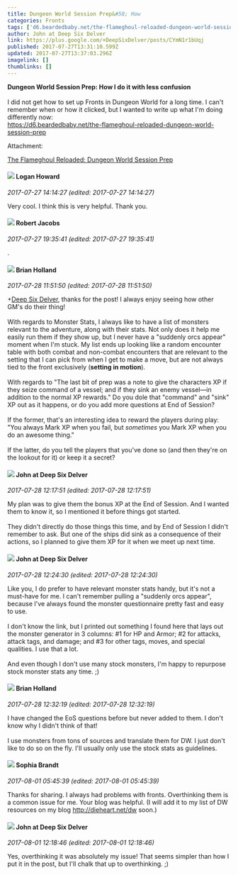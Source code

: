 ```yaml
---
title: Dungeon World Session Prep&#58; How
categories: Fronts
tags: ['d6.beardedbaby.net/the-flameghoul-reloaded-dungeon-world-session-prep', 'session', 'confusion', 'fronts']
author: John at Deep Six Delver
link: https://plus.google.com/+DeepSixDelver/posts/CYmN1r1bUqj
published: 2017-07-27T13:31:10.599Z
updated: 2017-07-27T13:37:03.296Z
imagelink: []
thumblinks: []
---
```


<b>Dungeon World Session Prep: How I do it with less confusion</b><br /><br />I did not get how to set up Fronts in Dungeon World for a long time. I can&#39;t remember when or how it clicked, but I wanted to write up what I&#39;m doing differently now:<br /><a href="https://d6.beardedbaby.net/the-flameghoul-reloaded-dungeon-world-session-prep" class="ot-anchor">https://d6.beardedbaby.net/the-flameghoul-reloaded-dungeon-world-session-prep</a>


Attachment:

<a href='https://d6.beardedbaby.net/the-flameghoul-reloaded-dungeon-world-session-prep'>The Flameghoul Reloaded: Dungeon World Session Prep</a>


<div id='comment z133gpgi5rqbzz12522tgbjhbom3v12sk'>
  <h4><img src='{{site.baseurl}}//images/avatars/117938653641565340771_photo.jpg'> Logan Howard</h4>
      <p><cite>2017-07-27 14:14:27 (edited: 2017-07-27 14:14:27)</cite></p>
        <p>Very cool. I think this is very helpful. Thank you.</p>
</div>
        

<div id='comment z133gpgi5rqbzz12522tgbjhbom3v12sk'>
  <h4><img src='{{site.baseurl}}//images/avatars/110840250096491251276_photo.jpg'> Robert Jacobs</h4>
      <p><cite>2017-07-27 19:35:41 (edited: 2017-07-27 19:35:41)</cite></p>
        <p>.</p>
</div>
        

<div id='comment z133gpgi5rqbzz12522tgbjhbom3v12sk'>
  <h4><img src='{{site.baseurl}}//images/avatars/101824580455031797035_photo.jpg'> Brian Holland</h4>
      <p><cite>2017-07-28 11:51:50 (edited: 2017-07-28 11:51:50)</cite></p>
        <p><span class="proflinkWrapper"><span class="proflinkPrefix">+</span><a class="proflink" href="https://plus.google.com/104675236432730777219" oid="104675236432730777219">Deep Six Delver</a></span>, thanks for the post! I always enjoy seeing how other GM&#39;s do their thing!<br /><br />With regards to Monster Stats, I always like to have a list of monsters relevant to the adventure, along with their stats. Not only does it help me easily run them if they show up, but I never have a &quot;suddenly orcs appear&quot; moment when I&#39;m stuck. My list ends up looking like a random encounter table with both combat and non-combat encounters that are relevant to the setting that I can pick from when I get to make a move, but are not always tied to the front exclusively (<b>setting in motion</b>).<br /><br />With regards to &quot;The last bit of prep was a note to give the characters XP if they seize command of a vessel; and if they sink an enemy vessel—in addition to the normal XP rewards.&quot; Do you dole that &quot;command&quot; and &quot;sink&quot; XP out as it happens, or do you add more questions at End of Session?<br /><br />If the former, that&#39;s an interesting idea to reward the players during play: &quot;You always Mark XP when you fail, but <i>sometimes</i> you Mark XP when you do an awesome thing.&quot;<br /><br />If the latter, do you tell the players that you&#39;ve done so (and then they&#39;re on the lookout for it) or keep it a secret?</p>
</div>
        

<div id='comment z133gpgi5rqbzz12522tgbjhbom3v12sk'>
  <h4><img src='{{site.baseurl}}//images/avatars/104675236432730777219_photo.jpg'> John at Deep Six Delver</h4>
      <p><cite>2017-07-28 12:17:51 (edited: 2017-07-28 12:17:51)</cite></p>
        <p>My plan was to give them the bonus XP at the End of Session. And I wanted them to know it, so I mentioned it before things got started.<br /><br />They didn&#39;t directly do those things this time, and by End of Session I didn&#39;t remember to ask. But one of the ships did sink as a consequence of their actions, so I planned to give them XP for it when we meet up next time.</p>
</div>
        

<div id='comment z133gpgi5rqbzz12522tgbjhbom3v12sk'>
  <h4><img src='{{site.baseurl}}//images/avatars/104675236432730777219_photo.jpg'> John at Deep Six Delver</h4>
      <p><cite>2017-07-28 12:24:30 (edited: 2017-07-28 12:24:30)</cite></p>
        <p>Like you, I do prefer to have relevant monster stats handy, but it&#39;s not a must-have for me. I can&#39;t remember pulling a &quot;suddenly orcs appear&quot;, because I&#39;ve always found the monster questionnaire pretty fast and easy to use.<br /><br />I don&#39;t know the link, but I printed out something I found here that lays out the monster generator in 3 columns: #1 for HP and Armor; #2 for attacks, attack tags, and damage; and #3 for other tags, moves, and special qualities. I use that a lot.<br /><br />And even though I don&#39;t use many stock monsters, I&#39;m happy to repurpose stock monster stats any time. ;)</p>
</div>
        

<div id='comment z133gpgi5rqbzz12522tgbjhbom3v12sk'>
  <h4><img src='{{site.baseurl}}//images/avatars/101824580455031797035_photo.jpg'> Brian Holland</h4>
      <p><cite>2017-07-28 12:32:19 (edited: 2017-07-28 12:32:19)</cite></p>
        <p>I have changed the EoS questions before but never added to them. I don&#39;t know why I didn&#39;t think of that!<br /><br />I use monsters from tons of sources and translate them for DW. I just don&#39;t like to do so on the fly. I&#39;ll usually only use the stock stats as guidelines.</p>
</div>
        

<div id='comment z133gpgi5rqbzz12522tgbjhbom3v12sk'>
  <h4><img src='{{site.baseurl}}//images/avatars/106570522459025837352_photo.jpg'> Sophia Brandt</h4>
      <p><cite>2017-08-01 05:45:39 (edited: 2017-08-01 05:45:39)</cite></p>
        <p>Thanks for sharing. I always had problems with fronts. Overthinking them is a common issue for me. Your blog was helpful. (I will add it to my list of DW resources on my blog <a href="http://dieheart.net/dw" class="ot-anchor">http://dieheart.net/dw</a> soon.)</p>
</div>
        

<div id='comment z133gpgi5rqbzz12522tgbjhbom3v12sk'>
  <h4><img src='{{site.baseurl}}//images/avatars/104675236432730777219_photo.jpg'> John at Deep Six Delver</h4>
      <p><cite>2017-08-01 12:18:46 (edited: 2017-08-01 12:18:46)</cite></p>
        <p>Yes, overthinking it was absolutely my issue! That seems simpler than how I put it in the post, but I&#39;ll chalk that up to overthinking. ;)</p>
</div>
        